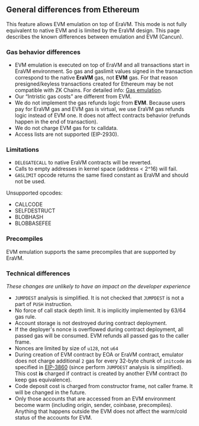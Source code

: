 ## General differences from Ethereum

This feature allows EVM emulation on top of EraVM. This mode is not fully equivalent to native EVM and is limited by the EraVM design. This page describes the known differences between emulation and EVM (Cancun).

### Gas behavior differences

- EVM emulation is executed on top of EraVM and all transactions start in EraVM environment. So gas and gaslimit values signed in the transaction correspond to the native **EraVM** gas, not **EVM** gas. For that reason presigned/keyless transactions created for Ethereum may be not compatible with ZK Chains. For detailed info: [Gas emulation](./evm_gas_emulation.md).
- Our “Intristic gas costs” are different from EVM.
- We do not implement the gas refunds logic from **EVM**. Because users pay for EraVM gas and EVM gas is virtual, we use EraVM gas refunds logic instead of EVM one. It does not affect contracts behavior (refunds happen in the end of transaction).
- We do not charge EVM gas for tx calldata.
- Access lists are not supported (EIP-2930).

### Limitations

- `DELEGATECALL` to native EraVM contracts will be reverted.
- Calls to empty addresses in kernel space (address < 2^16) will fail.
- `GASLIMIT` opcode returns the same fixed constant as EraVM and should not be used.
  
Unsupported opcodes:
- CALLCODE
- SELFDESTRUCT
- BLOBHASH
- BLOBBASEFEE

### Precompiles

EVM emulation supports the same precompiles that are supported by EraVM.

### Technical differences

*These changes are unlikely to have an impact on the developer experience*
- `JUMPDEST` analysis is simplified. It is not checked that `JUMPDEST` is not a part of `PUSH` instruction.
- No force of call stack depth limit. It is implicitly implemented by 63/64 gas rule.
- Account storage is not destroyed during contract deployment.
- If the deployer's nonce is overflowed during contract deployment, all passed gas will be consumed. EVM refunds all passed gas to the caller frame.
- Nonces are limited by size of `u128`, not `u64`
- During creation of EVM contract by EOA or EraVM contract, emulator does not charge additional `2` gas for every 32-byte chunk of `initcode` as specified in [EIP-3860](https://eips.ethereum.org/EIPS/eip-3860) (since perform `JUMPDEST` analysis is simplified). This cost **is** charged if contract is created by another EVM contract (to keep gas equivalence).
- Code deposit cost is charged from constructor frame, not caller frame. It will be changed in the future.
- Only those accounts that are accessed from an EVM environment become warm (including origin, sender, coinbase, precompiles). Anything that happens outside the EVM does not affect the warm/cold status of the accounts for EVM.